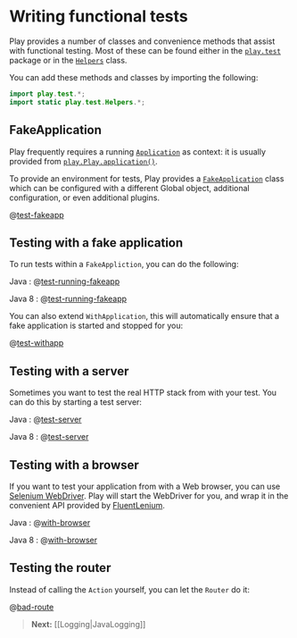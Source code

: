 <!--- Copyright (C) 2009-2013 Typesafe Inc. <http://www.typesafe.com> -->
# Writing functional tests

Play provides a number of classes and convenience methods that assist with functional testing. Most of these can be found either in the [`play.test`](api/java/play/test/package-summary.html) package or in the [`Helpers`](api/java/play/test/Helpers.html) class.

You can add these methods and classes by importing the following:

```java
import play.test.*;
import static play.test.Helpers.*;
```

## FakeApplication

Play frequently requires a running [`Application`](api/java/play/Application.html) as context: it is usually provided from [`play.Play.application()`](api/java/play/Play.html).

To provide an environment for tests, Play provides a [`FakeApplication`](api/java/play/test/FakeApplication.html) class which can be configured with a different Global object, additional configuration, or even additional plugins.

@[test-fakeapp](code/javaguide/tests/FakeApplicationTest.java)

## Testing with a fake application

To run tests within a `FakeAppliction`, you can do the following:

Java
: @[test-running-fakeapp](code/javaguide/tests/FakeApplicationTest.java)

Java 8
: @[test-running-fakeapp](java8code/java8guide/tests/FakeApplicationTest.java)

You can also extend `WithApplication`, this will automatically ensure that a fake application is started and stopped for you:

@[test-withapp](code/javaguide/tests/FunctionalTest.java)

## Testing with a server

Sometimes you want to test the real HTTP stack from with your test. You can do this by starting a test server:

Java
: @[test-server](code/javaguide/tests/FunctionalTest.java)

Java 8
: @[test-server](java8code/java8guide/tests/FunctionalTest.java)

## Testing with a browser

If you want to test your application from with a Web browser, you can use [Selenium WebDriver](http://code.google.com/p/selenium/?redir=1). Play will start the WebDriver for you, and wrap it in the convenient API provided by [FluentLenium](https://github.com/FluentLenium/FluentLenium).

Java
: @[with-browser](code/javaguide/tests/FunctionalTest.java)

Java 8
: @[with-browser](java8code/java8guide/tests/FunctionalTest.java)

## Testing the router

Instead of calling the `Action` yourself, you can let the `Router` do it:

@[bad-route](code/javaguide/tests/FunctionalTest.java)

> **Next:** [[Logging|JavaLogging]]